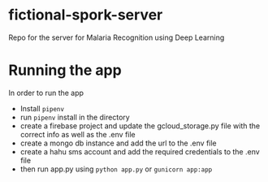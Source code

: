 # fictional-spork-server
Repo for the server for Malaria Recognition using Deep Learning 

# Running the app
In order to run the app
- Install `pipenv`
- run `pipenv` install in the directory
- create a firebase project and update the gcloud_storage.py file with the correct info as well as the .env file
- create a mongo db instance and add the url to the .env file
- create a hahu sms account and add the required credentials to the .env file
- then run app.py using `python app.py` or `gunicorn app:app`
